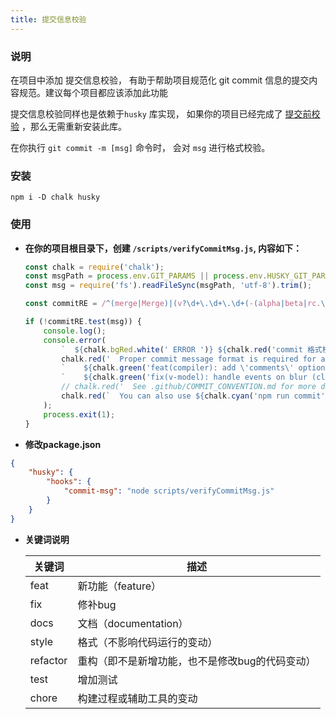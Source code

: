 ```yaml
---
title: 提交信息校验
---
```


### 说明

在项目中添加 提交信息校验， 有助于帮助项目规范化 git commit 信息的提交内容规范。建议每个项目都应该添加此功能

提交信息校验同样也是依赖于`husky` 库实现， 如果你的项目已经完成了 [提交前校验](/style-guide/git-hooks-pre-commit.html) ，那么无需重新安装此库。

在你执行 `git commit -m [msg]` 命令时， 会对 `msg` 进行格式校验。

### 安装
```
npm i -D chalk husky
```

### 使用

* **在你的项目根目录下，创建 `/scripts/verifyCommitMsg.js`, 内容如下：**
    ``` js
    const chalk = require('chalk');
    const msgPath = process.env.GIT_PARAMS || process.env.HUSKY_GIT_PARAMS;
    const msg = require('fs').readFileSync(msgPath, 'utf-8').trim();

    const commitRE = /^(merge|Merge)|(v?\d+\.\d+\.\d+(-(alpha|beta|rc.\d+))?)|((revert: )?(feat|fix|docs|style|refactor|perf|test|workflow|ci|chore|types|update)(\(.+\))?!?: .{1,50})/;

    if (!commitRE.test(msg)) {
        console.log();
        console.error(
            `  ${chalk.bgRed.white(' ERROR ')} ${chalk.red('commit 格式校验不通过 。')}\n\n` +
            chalk.red('  Proper commit message format is required for automated changelog generation. Examples:\n\n') +
            `    ${chalk.green('feat(compiler): add \'comments\' option')}\n` +
            `    ${chalk.green('fix(v-model): handle events on blur (close #28)')}\n\n` +
            // chalk.red('  See .github/COMMIT_CONVENTION.md for more details.\n') +
            chalk.red(`  You can also use ${chalk.cyan('npm run commit')} to interactively generate a commit message.\n`)
        );
        process.exit(1);
    }

    ```
* **修改package.json**
``` json
{
    "husky": {
        "hooks": {
            "commit-msg": "node scripts/verifyCommitMsg.js"
        }
    }
}
```

* **关键词说明**

  |关键词|描述|
  |--|--|
  |feat|新功能（feature）|
  |fix|修补bug|
  |docs|文档（documentation）|
  |style|格式（不影响代码运行的变动）|
  |refactor|重构（即不是新增功能，也不是修改bug的代码变动）|
  |test|增加测试|
  |chore|构建过程或辅助工具的变动|
